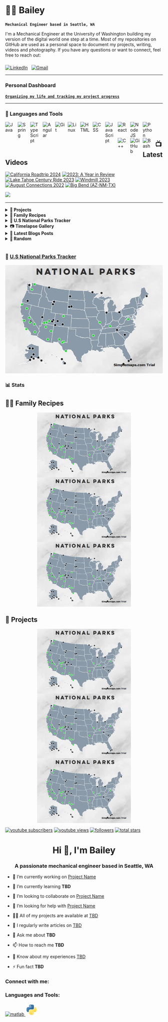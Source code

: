 # 🏄‍♂️ Bailey

**`Mechanical Engineer based in Seattle, WA`**

I'm a Mechanical Engineer at the University of Washington building my version of the digital world one step at a time. Most of my repositories on GitHub are used as a personal space to document my projects, writing, videos and photography. If you have any questions or want to connect, feel free to reach out: 



###
<a href="https://www.linkedin.com/in/bailey-wu/"><img alt="LinkedIn" src="https://img.shields.io/badge/linkedin%20-%230077B5.svg?&style=flat&logo=linkedin&logoColor=white"/></a> &nbsp;
<a href="mailto:baileywu@uw.edu"><img alt="Gmail" src="https://img.shields.io/badge/Gmail-D14836?style=flat&logo=gmail&logoColor=white" /></a> &nbsp;

---
### Personal Dashboard
[**`Organizing my life and tracking my project progress`**](Dashboard.md)


---
### 🧰 Languages and Tools

<img align="left" alt="Java" width="30px" style="padding-right:10px;" src="https://cdn.jsdelivr.net/gh/devicons/devicon/icons/java/java-original.svg"/>
<img align="left" alt="Spring" width="30px" style="padding-right:10px;" src="https://cdn.jsdelivr.net/gh/devicons/devicon/icons/spring/spring-original.svg" />
<img align="left" alt="TypeScript" width="30px" style="padding-right:10px;" src="https://cdn.jsdelivr.net/gh/devicons/devicon/icons/typescript/typescript-plain.svg" />
<img align="left" alt="Angular" width="30px" style="padding-right:10px;" src="https://cdn.jsdelivr.net/gh/devicons/devicon/icons/angularjs/angularjs-plain.svg" />
<img align="left" alt="Git" width="30px" style="padding-right:10px;" src="https://cdn.jsdelivr.net/gh/devicons/devicon/icons/git/git-original.svg" />
<img align="left" alt="Linux" width="30px" style="padding-right:10px;" src="https://cdn.jsdelivr.net/gh/devicons/devicon/icons/linux/linux-original.svg" />
<img align="left" alt="HTML" width="30px" style="padding-right:10px;" src="https://cdn.jsdelivr.net/gh/devicons/devicon/icons/html5/html5-plain.svg" />
<img align="left" alt="CSS" width="30px" style="padding-right:10px;" src="https://cdn.jsdelivr.net/gh/devicons/devicon/icons/css3/css3-plain.svg" />
<img align="left" alt="JavaScript" width="30px" style="padding-right:10px;" src="https://cdn.jsdelivr.net/gh/devicons/devicon/icons/javascript/javascript-plain.svg" />
<img align="left" alt="React" width="30px" style="padding-right:10px;" src="https://cdn.jsdelivr.net/gh/devicons/devicon/icons/react/react-original.svg" />
<img align="left" alt="NodeJS" width="30px" style="padding-right:10px;" src="https://cdn.jsdelivr.net/gh/devicons/devicon/icons/nodejs/nodejs-original.svg" />
<img align="left" alt="Python" width="30px" style="padding-right:10px;" src="https://cdn.jsdelivr.net/gh/devicons/devicon/icons/python/python-plain.svg" />
<img align="left" alt="C++" width="30px" style="padding-right:10px;" src="https://cdn.jsdelivr.net/gh/devicons/devicon/icons/cplusplus/cplusplus-line.svg" />
<img align="left" alt="GitHub" width="30px" style="padding-right:10px;" src="https://cdn.jsdelivr.net/gh/devicons/devicon/icons/github/github-original.svg" />
<img align="left" alt="Bash" width="30px" style="padding-right:10px;" src="https://cdn.jsdelivr.net/gh/devicons/devicon/icons/bash/bash-original.svg" />
<br />

#

## 📺 Latest Videos
<!-- BEGIN YOUTUBE-CARDS -->
[![California Roadtrip 2024](https://ytcards.demolab.com/?id=l7Hf5CSE6Q8&title=California+Roadtrip+2024&lang=en&timestamp=1736652480&background_color=%230d1117&title_color=%23ffffff&stats_color=%23dedede&max_title_lines=1&width=250&border_radius=5 "California Roadtrip 2024")](https://www.youtube.com/watch?v=l7Hf5CSE6Q8)
[![2023: A Year in Review](https://ytcards.demolab.com/?id=rwKQiOcXC6E&title=2023%3A+A+Year+in+Review&lang=en&timestamp=1712817608&background_color=%230d1117&title_color=%23ffffff&stats_color=%23dedede&max_title_lines=1&width=250&border_radius=5 "2023: A Year in Review")](https://www.youtube.com/watch?v=rwKQiOcXC6E)
[![Lake Tahoe Century Ride 2023](https://ytcards.demolab.com/?id=zgrpeEVw8HQ&title=Lake+Tahoe+Century+Ride+2023&lang=en&timestamp=1702838461&background_color=%230d1117&title_color=%23ffffff&stats_color=%23dedede&max_title_lines=1&width=250&border_radius=5 "Lake Tahoe Century Ride 2023")](https://www.youtube.com/watch?v=zgrpeEVw8HQ)
[![Windmill 2023](https://ytcards.demolab.com/?id=3ZboumN1mD0&title=Windmill+2023&lang=en&timestamp=1696101716&background_color=%230d1117&title_color=%23ffffff&stats_color=%23dedede&max_title_lines=1&width=250&border_radius=5 "Windmill 2023")](https://www.youtube.com/watch?v=3ZboumN1mD0)
[![August Connections 2022](https://ytcards.demolab.com/?id=1ktNaagk4L4&title=August+Connections+2022&lang=en&timestamp=1669497078&background_color=%230d1117&title_color=%23ffffff&stats_color=%23dedede&max_title_lines=1&width=250&border_radius=5 "August Connections 2022")](https://www.youtube.com/watch?v=1ktNaagk4L4)
[![Big Bend (AZ-NM-TX)](https://ytcards.demolab.com/?id=FQhjWDFnsEM&title=Big+Bend+%28AZ-NM-TX%29&lang=en&timestamp=1669166600&background_color=%230d1117&title_color=%23ffffff&stats_color=%23dedede&max_title_lines=1&width=250&border_radius=5 "Big Bend (AZ-NM-TX)")](https://www.youtube.com/watch?v=FQhjWDFnsEM)
<!-- END YOUTUBE-CARDS -->

[<img src="https://custom-icon-badges.demolab.com/badge/-Subscribe%20For%20More-red?style=for-the-badge&logo=video&logoColor=white"/>](https://www.youtube.com/@baileywu?sub_confirmation=1)

---
<!-------------------------------------------------------------------------------------------------------------------->
<!-- markdownlint-disable MD033 -->

<details>
    <summary>🔧<b> Projects</b></summary><br/>

<!-- BLOG-POST-LIST:START -->
<div style="display: flex; flex-wrap: wrap; justify-content: space-around;">
    <img src="https://github.com/Bailey-Wu/Bailey-Wu/blob/main/US%20National%20Parks.JPG?raw=true" alt="Description 4" width="250" />
    <img src="https://github.com/Bailey-Wu/Bailey-Wu/blob/main/US%20National%20Parks.JPG?raw=true" alt="Description 4" width="250" />
    <img src="https://github.com/Bailey-Wu/Bailey-Wu/blob/main/US%20National%20Parks.JPG?raw=true" alt="Description 4" width="250" />
</div>
<!-- BLOG-POST-LIST:END -->

</details>
<!-------------------------------------------------------------------------------------------------------------------->
<details>
    <summary>🍜<b> Family Recipes</b></summary><br/>

<!-- BLOG-POST-LIST:START -->
<div style="display: flex; flex-wrap: wrap; justify-content: space-around;">
    <img src="https://github.com/Bailey-Wu/Bailey-Wu/blob/main/US%20National%20Parks.JPG?raw=true" alt="Description 4" width="250" />
    <img src="https://github.com/Bailey-Wu/Bailey-Wu/blob/main/US%20National%20Parks.JPG?raw=true" alt="Description 4" width="250" />
    <img src="https://github.com/Bailey-Wu/Bailey-Wu/blob/main/US%20National%20Parks.JPG?raw=true" alt="Description 4" width="250" />
</div>
<!-- BLOG-POST-LIST:END -->

</details>
<!-------------------------------------------------------------------------------------------------------------------->
<details>
    <summary>🗻<b> U.S National Parks Tracker</b></summary><br/>

<!-- BLOG-POST-LIST:START -->
[![Live Map](https://github.com/Bailey-Wu/Bailey-Wu/blob/main/US%20National%20Parks.JPG?raw=true)](https://bailey-wu.github.io/Bailey.github.io/)
<!-- BLOG-POST-LIST:END -->

</details>
<!-------------------------------------------------------------------------------------------------------------------->
<details>
    <summary>📷<b> Timelapse Gallery</b></summary><br/>

<!-- BLOG-POST-LIST:START -->
<div style="display: flex; flex-wrap: wrap; justify-content: space-around;">
    [<img src="Random/Timelapses/Death_Valley_ZabrinskiePt_h264-420_BT2020L_1080p_29.97_HQ.gif?width=600&auto=webp&s=2f33c6b08118b64bc0cbeb69d11173b48fa7e10b" width="300">](https://youtu.be/f_EJFAr6lng)
    <img src="Random/Timelapses/SF_Bridge_Sunrise.gif?width=600&auto=webp&s=2f33c6b08118b64bc0cbeb69d11173b48fa7e10b" width="300" />
    <img src="Random/Timelapses/Big_Sur_11262023_h264-420_BT2020L_1080p_29.97_HQ.gif?width=600&auto=webp&s=2f33c6b08118b64bc0cbeb69d11173b48fa7e10b" width="300" />
</div>
<!-- BLOG-POST-LIST:END -->

</details>
<!-------------------------------------------------------------------------------------------------------------------->
<details>
    <summary>&#128240 <b>Latest Blogs Posts</b></summary><br/>

<!-- BLOG-POST-LIST:START -->
- [My Experience as Maintainer for Hacktoberfest 2021](https://dev.to/warengonzaga/my-experience-as-maintainer-for-hacktoberfest-2021-4opm)
- [7 Helpful GitHub Repositories for Developers](https://dev.to/warengonzaga/7-helpful-github-repositories-for-developers-2kkm)
- [GitHub Codespaces](https://dev.to/warengonzaga/github-codespaces-1i8k)
- [Animate.css v4 Update!](https://dev.to/warengonzaga/animate-css-v4-update-18m8)
- [An open-source curl-based command line tracker for coronavirus or covid-19 with historical chart.](https://dev.to/warengonzaga/an-open-source-curl-based-command-line-tracker-for-coronavirus-or-covid-19-with-historical-chart-3op9)
<!-- BLOG-POST-LIST:END -->
</details>
<!-------------------------------------------------------------------------------------------------------------------->
<details>
    <summary>💭<b> Random </b></summary><br/>

<!-- BLOG-POST-LIST:START -->
- [My Experience as Maintainer for Hacktoberfest 2021]
- [An Engineer's Approach to Working Out](Random/Workout.md)
<!-- BLOG-POST-LIST:END -->

</details>
<!-------------------------------------------------------------------------------------------------------------------->
<!-- markdownlint-enable MD033 -->



#

### 🗻 [U.S National Parks Tracker](https://bailey-wu.github.io/Bailey.github.io/)
[![Live Map](https://github.com/Bailey-Wu/Bailey-Wu/blob/main/US%20National%20Parks.JPG?raw=true)](https://bailey-wu.github.io/Bailey.github.io/)

### 📊 Stats

## 👨‍🍳 Family Recipes

<div style="display: flex; flex-wrap: wrap; justify-content: space-around;">
    <img src="https://github.com/Bailey-Wu/Bailey-Wu/blob/main/US%20National%20Parks.JPG?raw=true" alt="Description 4" width="300" />
    <img src="https://github.com/Bailey-Wu/Bailey-Wu/blob/main/US%20National%20Parks.JPG?raw=true" alt="Description 4" width="300" />
    <img src="https://github.com/Bailey-Wu/Bailey-Wu/blob/main/US%20National%20Parks.JPG?raw=true" alt="Description 4" width="300" />
</div>

## 🔧 Projects

<div style="display: flex; flex-wrap: wrap; justify-content: space-around;">
    <img src="https://github.com/Bailey-Wu/Bailey-Wu/blob/main/US%20National%20Parks.JPG?raw=true" alt="Description 4" width="300" />
    <img src="https://github.com/Bailey-Wu/Bailey-Wu/blob/main/US%20National%20Parks.JPG?raw=true" alt="Description 4" width="300" />
    <img src="https://github.com/Bailey-Wu/Bailey-Wu/blob/main/US%20National%20Parks.JPG?raw=true" alt="Description 4" width="300" />
</div>
<!-------------------------------------------------------------------------------------------------------------------->
   <p align="left">
      <a href="https://www.youtube.com/c/fknight?sub_confirmation=1">
         <img alt="youtube subscribers" title="Subscribe to my YouTube channel" src="https://custom-icon-badges.demolab.com/youtube/channel/subscribers/UC2WHjPDvbE6O328n17ZGcfg?color=%23E05D44&label=SUBSCRIBE&logo=video&logoColor=white&style=for-the-badge&labelColor=CE4630"/></a> 
      <a href="https://www.youtube.com/c/fknight">
         <img alt="youtube views" title="YouTube views" src="https://custom-icon-badges.demolab.com/youtube/channel/views/UC2WHjPDvbE6O328n17ZGcfg?color=%23E1AD0E&logo=eye&logoColor=white&style=for-the-badge&labelColor=C79600"/></a> 
      <a href="https://github.com/ForrestKnight?tab=followers">
         <img alt="followers" title="Follow me on Github" src="https://custom-icon-badges.demolab.com/github/followers/ForrestKnight?color=236ad3&labelColor=1155ba&style=for-the-badge&logo=person-add&label=Follow&logoColor=white"/></a>
      <a href="https://github.com/ForrestKnight?tab=repositories&sort=stargazers">
         <img alt="total stars" title="Total stars on GitHub" src="https://custom-icon-badges.demolab.com/github/stars/ForrestKnight?color=55960c&style=for-the-badge&labelColor=488207&logo=star"/></a>
   </p>

#
<!--
<details>
 <summary><h3>👨‍💻 Forrest's Coding Journey</h3></summary>
   I started my coding journey as a naive computer science student with a passion to learn everything I could about this programming world - code, unix, linux, theory. And all the while, teaching myself iOS development with a dream to build my own app, but that soon got overshadowed by my desire to excel in Java. A desire that landed me a full-stack software engineering job upon graduation. However, I had another desire I had been pursuing throughout this time - YouTube content creation. I eventually ended up quitting my software engineering job to pursue YouTube full-time, and that has been my focus ever since. But there's something that's always bothered me about my journey - abandoning my dream of building my own app to pursue the safe route, a job. Now I've already taken the leap away from that safety net into this uncomfortable, unexplored world that it being a creator. And it worked out, but again, it became comfortable. It's easier to create a video than go out on a ledge and build my own product. I do have to eat, at the end of the day, but I think it's time. It's time to get uncomfortable again. I have a burning desire to get back on the horse, and fulfill that dream younger me had of building my own app, my own product. And in order to do that, I'll be implmementing a few measures to streamline my YouTube content to focus more time on fulfilling that dream - a dream that I'll be ready to tackle in 2023 due to the measure I'm putting in place now until the end of 2022. Don't wait up, because I'm coming.
-->
[website]: https://fkcodes.com
[youtube]: https://youtube.com/fknight

<h1 align="center">Hi 👋, I'm Bailey</h1>
<h3 align="center">A passionate mechanical engineer based in Seattle, WA</h3>

- 🔭 I’m currently working on [Project Name](TBD)

- 🌱 I’m currently learning **TBD**
- 👯 I’m looking to collaborate on [Project Name](TBD)

- 🤝 I’m looking for help with [Project Name](TBD)

- 👨‍💻 All of my projects are available at [TBD](TBD)

- 📝 I regularly write articles on [TBD](TBD)

- 💬 Ask me about **TBD**

- 📫 How to reach me **TBD**

- 📄 Know about my experiences [TBD](TBD)

- ⚡ Fun fact **TBD**

<h3 align="left">Connect with me:</h3>
<p align="left">
</p>

<h3 align="left">Languages and Tools:</h3>
<p align="left"> <a href="https://www.mathworks.com/" target="_blank" rel="noreferrer"> <img src="https://upload.wikimedia.org/wikipedia/commons/2/21/Matlab_Logo.png" alt="matlab" width="40" height="40"/> </a> <a href="https://www.python.org" target="_blank" rel="noreferrer"> <img src="https://raw.githubusercontent.com/devicons/devicon/master/icons/python/python-original.svg" alt="python" width="40" height="40"/> </a> </p>

